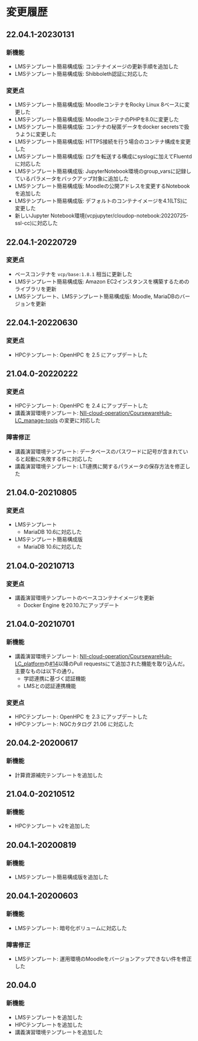 # 変更履歴

## 22.04.1-20230131

### 新機能

- LMSテンプレート簡易構成版: コンテナイメージの更新手順を追加した
- LMSテンプレート簡易構成版: Shibboleth認証に対応した

### 変更点

- LMSテンプレート簡易構成版: MoodleコンテナをRocky Linux 8ベースに変更した
- LMSテンプレート簡易構成版: MoodleコンテナのPHPを8.0に変更した
- LMSテンプレート簡易構成版: コンテナの秘匿データをdocker secretsで扱うように変更した
- LMSテンプレート簡易構成版: HTTPS接続を行う場合のコンテナ構成を変更した
- LMSテンプレート簡易構成版: ログを転送する構成にsyslogに加えてFluentdに対応した
- LMSテンプレート簡易構成版: JupyterNotebook環境のgroup_varsに記録しているパラメータをバックアップ対象に追加した
- LMSテンプレート簡易構成版: Moodleの公開アドレスを変更するNotebookを追加した
- LMSテンプレート簡易構成版: デフォルトのコンテナイメージを4.1(LTS)に変更した
- 新しいJupyter Notebook環境(vcpjupyter/cloudop-notebook:20220725-ssl-cc)に対応した

## 22.04.1-20220729

### 変更点

- ベースコンテナを `vcp/base:1.8.1` 相当に更新した
- LMSテンプレート簡易構成版: Amazon EC2インスタンスを構築するためのライブラリを更新
- LMSテンプレート、LMSテンプレート簡易構成版: Moodle, MariaDBのバージョンを更新

## 22.04.1-20220630

### 変更点

- HPCテンプレート: OpenHPC を 2.5 にアップデートした

## 21.04.0-20220222

### 変更点

- HPCテンプレート: OpenHPC を 2.4 にアップデートした
- 講義演習環境テンプレート: [NII-cloud-operation/CoursewareHub-LC_manage-tools](https://github.com/NII-cloud-operation/CoursewareHub-LC_manage-tools/pull/3) の変更に対応した

### 障害修正

- 講義演習環境テンプレート: データベースのパスワードに記号が含まれていると起動に失敗する件に対応した
- 講義演習環境テンプレート: LTI連携に関するパラメータの保存方法を修正した

## 21.04.0-20210805

### 変更点
- LMSテンプレート
    - MariaDB 10.6に対応した
- LMSテンプレート簡易構成版
    - MariaDB 10.6に対応した

## 21.04.0-20210713

### 変更点

- 講義演習環境テンプレートのベースコンテナイメージを更新
    - Docker Engine を20.10.7にアップデート

## 21.04.0-20210701

### 新機能

- 講義演習環境テンプレート: [NII-cloud-operation/CoursewareHub-LC_platform](https://github.com/NII-cloud-operation/CoursewareHub-LC_platform)の[#14](https://github.com/NII-cloud-operation/CoursewareHub-LC_platform/pull/14)以降のPull requestsにて追加された機能を取り込んだ。主要なものは以下の通り。
    - 学認連携に基づく認証機能
    - LMSとの認証連携機能

### 変更点

- HPCテンプレート: OpenHPC を 2.3 にアップデートした
- HPCテンプレート: NGCカタログ 21.06 に対応した

## 20.04.2-20200617

### 新機能

- 計算資源補完テンプレートを追加した

## 21.04.0-20210512

### 新機能

- HPCテンプレート v2を追加した

## 20.04.1-20200819

### 新機能

- LMSテンプレート簡易構成版を追加した

## 20.04.1-20200603

### 新機能

- LMSテンプレート: 暗号化ボリュームに対応した

### 障害修正

- LMSテンプレート: 運用環境のMoodleをバージョンアップできない件を修正した

## 20.04.0

### 新機能

- LMSテンプレートを追加した
- HPCテンプレートを追加した
- 講義演習環境テンプレートを追加した
